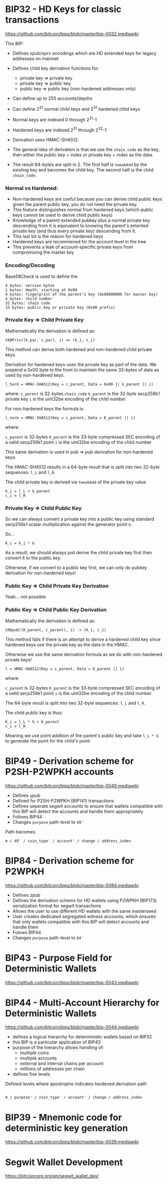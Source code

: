 # BIP32 - HD Keys for classic transactions

https://github.com/bitcoin/bips/blob/master/bip-0032.mediawiki

This BIP:

- Defines xpub/xprv encodings which are HD extended keys for legacy addresses on mainnet
- Defines child key derivation functions for:

  - private key => private key
  - private key => public key
  - public key => public key (non-hardened addresses only)

- Can define up to 255 accounts/depths
- Can define 2<sup>31</sup> normal child keys and 2<sup>31</sup> hardened chlid keys
- Normal keys are indexed 0 through 2<sup>31</sup>-1
- Hardened keys are indexed 2<sup>31</sup> through 2<sup>32</sup>-1

- Derivation uses HMAC-SHA512.
- The general idea of derivation is that we use the `chain_code` as the
  key, then either the public key + index or private key + index as the
  data.
- The result 64-bytes are split in 2. The first half is `tweakAdd` by
  the existing key and becomes the child key. The second half is the child
  `chain_code`.

### Normal vs Hardened:

- Non-hardened keys are useful because you can derive child public keys given the parent public key, you do not need the private key.
- This feature distinguishes normal from hardened keys (which public keys cannot be used to derive child public keys)
- Knowledge of a parent extended pubkey plus a normal private key descending from it is equivalent to knowing the parent's extented private key (and thus every private key) descending from it.
- This last bit is the reason for hardened keys
- Hardened keys are recommened for the account level in the tree
- This prevents a leak of account-specific private keys from compromising the master key

### Encoding/Decoding

Base58Check is used to define the

```
4 bytes: version bytes
1 bytes: depth, starting at 0x00
4 bytes: fingerprint of the parent's key (0x00000000 for master key)
4 bytes: child number
32 bytes: chain code
33 bytes: public key or private key (0x00 prefix)
```

### Private Key => Child Private Key

Mathematically the derivation is defined as:

```
CKDPriv((k_par, c_par), i) => (k_i, c_i)
```

This method can derive both hardened and non-hardened child private keys.

Derivation for hardened keys uses the private key as part of the data. We
prepend a 0x00 byte to the front to maintain the same 33-bytes of data
as used by non-hardened keys.

```
l_hard = HMAC-SHA512(Key = c_parent, Data = 0x00 || k_parent || i)

```

where:
`c_parent` is 32-bytes `chain_code`
`k_parent` is the 32-byte secp256k1 private key
`i` is the uint32be encoding of the child number

For non-hardened keys the formula is:

```
l_norm = HMAC-SHA512(Key = c_parent, Data = K_parent || i)
```

where:

`c_parent` is 32-bytes
`K_parent` is the 33-byte compressed SEC encoding of a valid secp256k1 point
`i` is the uint32be encoding of the child number

This same derivation is used in pub => pub derivation for non-hardened keys.

The HMAC-SHA512 results in a 64-byte result that is split into two
32-byte sequences: `l_L` and `l_R`.

The child private key is derived via `tweakAdd` of the private key value

```
k_i = l_L + k_parent
c_i = l_R
```

### Private Key => Child Public Key

So we can always convert a private key into a public key using standard
secp256k1 scalar multiplication against the generator point `G`.

So...

```
K_i = k_i * G
```

As a result, we should always just derive the child private key first
then convert it to the public key.

Otherwise, if we convert to a public key first, we can only do pubkey
derivation for non-hardened keys!

### Public Key => Child Private Key Derivation

Yeah... not possible

### Public Key => Child Public Key Derivation

Mathematically the derivation is defined as:

```
CKDpub((K_parent, c_parent), i) -> (K_i, c_i)
```

This method fails if there is an attempt to derive a hardened
child key since hardened keys use the private key as the data
in the HMAC.

Otherwise we use the same derivation formula as we do with non-hardened
private keys!

```
l = HMAC-SHA512(Key = c_parent, Data = K_parent || i)
```

where:

`c_parent` is 32-bytes
`K_parent` is the 33-byte compressed SEC encoding of a valid secp256k1 point
`i` is the uint32be encoding of the child number

The 64-byte result is split into two 32-byte sequences: `l_L` and `l_R`.

The child public key is thus:

```
K_i = l_L * G + K_parent
c_i = l_R
```

Meaning we use point addition of the parent's public key and take
`l_L * G` to generate the point for the child's point.

# BIP49 - Derivation scheme for P2SH-P2WPKH accounts

https://github.com/bitcoin/bips/blob/master/bip-0049.mediawiki

- Defines ypub
- Defined for P2SH-P2WPKH (BIP141) transactions
- Defines seperate segwit accounts to ensure that wallets compatible with
  this BIP will detect the accounts and handle them appropriately
- Follows BIP44
- Changes `purpose` path-level to `49'`

Path becomes:

```
m / 49' / coin_type' / account' / change / address_index
```

# BIP84 - Derivation scheme for P2WPKH

https://github.com/bitcoin/bips/blob/master/bip-0084.mediawiki

- Defines zpub
- Defines the derivation schems for HD wallets using P2WPKH (BIP173)
  serialization format for segwit transactions
- Allows the user to use different HD wallets with the same masterseed
- User creates dedicated segregated witness accounts, which ensures that
  only wallets compatible with this BIP will detect accounts and handle them
- Folows BIP44
- Changes `purpose` path-level to `84'`

# BIP43 - Purpose Field for Deterministic Wallets

https://github.com/bitcoin/bips/blob/master/bip-0043.mediawiki

# BIP44 - Multi-Account Hierarchy for Deterministic Wallets

https://github.com/bitcoin/bips/blob/master/bip-0044.mediawiki

- defines a logical hierarchy for deterministic wallets based on BIP32
- this BIP is a particular application of BIP43
- purpose of the hierarchy allows handling of:
  - multiple coins
  - multiple accounts
  - external and internal chains per account
  - millions of addresses per chain
- defines five levels

Defined levels where apostrophe indicates hardened derivation path

```

m / purpose' / coin_type' / account' / change / address_index

```

# BIP39 - Mnemonic code for deterministic key generation

https://github.com/bitcoin/bips/blob/master/bip-0039.mediawiki

# Segwit Wallet Development

https://bitcoincore.org/en/segwit_wallet_dev/

```

```
